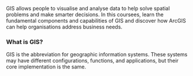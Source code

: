 GIS allows people to visualise and analyse data to help solve spatial problems and make smarter decisions.
In this coursees, learn the fundamental components and capabilities of GIS and discover how ArcGIS can help organisations address business needs.

### What is GIS?
GIS is the abbreviation for geographic information systems. These systems may have different configurations, functions, and applications, but their core implementation is the same.
